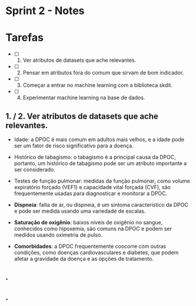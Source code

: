 # Sprint 2 - Notes 

# Tarefas

- [ ]  1. Ver atributos de datasets que ache relevantes.
   
- [ ]  2. Pensar em atributos fora do comum que sirvam de bom indicador.

- [ ]  3. Começar a entrar no machine learning com a biblioteca skdit.

- [ ]  4. Experimentar machine learning na base de dados.


## 1. / **2**. Ver atributos de datasets que ache relevantes.

  - Idade: a DPOC é mais comum em adultos mais velhos, e a idade pode ser um fator de risco           significativo para a doença.
   
  - Histórico de tabagismo: o tabagismo é a principal causa da DPOC, portanto, um histórico de tabagismo pode ser um atributo importante a ser considerado.

  - Testes de função pulmonar: medidas da função pulmonar, como volume expiratório forçado (VEF1) e capacidade vital forçada (CVF), são frequentemente usadas para diagnosticar e monitorar a DPOC.

  - **Dispneia**: falta de ar, ou dispneia, é um sintoma característico da DPOC e pode ser medida usando uma variedade de escalas.

  - **Saturação de oxigênio**: baixos níveis de oxigênio no sangue, conhecidos como hipoxemia, são comuns na DPOC e podem ser medidos usando oximetria de pulso.

  - **Comorbidades**: a DPOC frequentemente coocorre com outras condições, como doenças cardiovasculares e diabetes, que podem afetar a gravidade da doença e as opções de tratamento.
  




## **.**





## **.**






